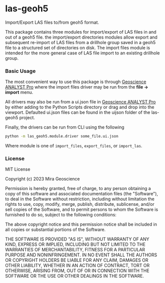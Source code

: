 # las-geoh5

Import/Export LAS files to/from geoh5 format.

This package contains three modules for import/export of LAS
files in and out of a geoh5 file.  the import/export directories
modules allow export and subsequent re-import of LAS files from
a drillhole group saved in a geoh5 file to a structured set of
directories on disk.  The import files module is intended for the
more general case of LAS file import to an existing drillhole
group.


### Basic Usage

The most convenient way to use this package is through
[Geoscience ANALYST Pro](https://mirageoscience.com/mining-industry-software/geoscience-analyst-pro/) where the import files driver may be
run from the **file -> import** menu.

All drivers may also be run from a ui.json file in
[Geoscience ANALYST Pro](https://mirageoscience.com/mining-industry-software/geoscience-analyst-pro/) by either adding to the Python Scripts
directory or drag and drop into the viewport.  Defaulted ui.json
files can be found in the uijson folder of the las-geoh5 project.

Finally, the drivers can be run from CLI using the following

```bash
python -m las_geoh5.module.driver some_file.ui.json
```

Where module is one of `import_files`, `export_files`, or `import_las`.


### License

MIT License

Copyright (c) 2023 Mira Geoscience

Permission is hereby granted, free of charge, to any person obtaining a copy
of this software and associated documentation files (the "Software"), to deal
in the Software without restriction, including without limitation the rights
to use, copy, modify, merge, publish, distribute, sublicense, and/or sell
copies of the Software, and to permit persons to whom the Software is
furnished to do so, subject to the following conditions:

The above copyright notice and this permission notice shall be included in all
copies or substantial portions of the Software.

THE SOFTWARE IS PROVIDED "AS IS", WITHOUT WARRANTY OF ANY KIND, EXPRESS OR
IMPLIED, INCLUDING BUT NOT LIMITED TO THE WARRANTIES OF MERCHANTABILITY,
FITNESS FOR A PARTICULAR PURPOSE AND NONINFRINGEMENT. IN NO EVENT SHALL THE
AUTHORS OR COPYRIGHT HOLDERS BE LIABLE FOR ANY CLAIM, DAMAGES OR OTHER
LIABILITY, WHETHER IN AN ACTION OF CONTRACT, TORT OR OTHERWISE, ARISING FROM,
OUT OF OR IN CONNECTION WITH THE SOFTWARE OR THE USE OR OTHER DEALINGS IN THE
SOFTWARE.
